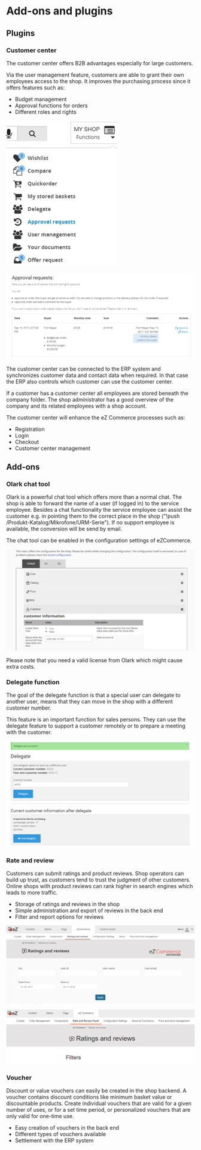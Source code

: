 # Add-ons and plugins

## Plugins

### Customer center

The customer center offers B2B advantages especially for large customers.

Via the user management feature, customers are able to grant their own employees access to the shop. It improves the purchasing process since it offers features such as:

- Budget management
- Approval functions for orders
- Different roles and rights

![Customer center](img/Customer_center.png)

![Approval requests](img/Approval_requests.png)

The customer center can be connected to the ERP system and synchronizes customer data and contact data when required. In that case the ERP also controls which customer can use the customer center. 

If a customer has a customer center all employees are stored beneath the company folder. The shop administrator has a good overview of the company and its related employees with a shop account. 

The customer center will enhance the eZ Commerce processes such as:

- Registration
- Login
- Checkout
- Customer center management

## Add-ons

### Olark chat tool

Olark is a powerful chat tool which offers more than a normal chat. The shop is able to forward the name of a user (if logged in) to the service employee. Besides a chat functionality the service employee can assist the customer e.g. in pointing them to the correct place in the shop ("!push /Produkt-Katalog/Mikrofone/URM-Serie"). If no support employee is available, the conversion will be send by email. 

The chat tool can be enabled in the configuration settings of eZCommerce.

![Olark Chat Tool](img/olark.png)

Please note that you need a valid license from Olark which might cause extra costs.

### Delegate function

The goal of the delegate function is that a special user can delegate to another user, means that they can move in the shop with a different customer number.

This feature is an important function for sales persons. They can use the delegate feature to support a customer remotely or to prepare a meeting with the customer.

![Delegate function](img/Delegate_2.png)

### Rate and review

Customers can submit ratings and product reviews. Shop operators can build up trust, as customers tend to trust the judgment of other customers. Online shops with product reviews can rank higher in search engines which leads to more traffic.

- Storage of ratings and reviews in the shop
- Simple administration and export of reviews in the back end
- Filter and report options for reviews

![Rating & Review](img/Rating_Review.png)

![Rating & Review](img/rating_review_2.png)

### Voucher

Discount or value vouchers can easily be created in the shop backend. A voucher contains discount conditions like minimum basket value or discountable products. Create individual vouchers that are valid for a given number of uses, or for a set time period, or personalized vouchers that are only valid for one-time use.

- Easy creation of vouchers in the back end
- Different types of vouchers available
- Settlement with the ERP system

